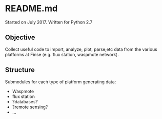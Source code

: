 # README.md

Started on July 2017. Written for Python 2.7

## Objective

Collect useful code to import, analyze, plot, parse,etc data from the various platforms at Finse (e.g. flux station, waspmote network).  

## Structure

Submodules for each type of platform generating data:

 - Waspmote
- flux station
- ?databases?
- ?remote sensing?
- ...





